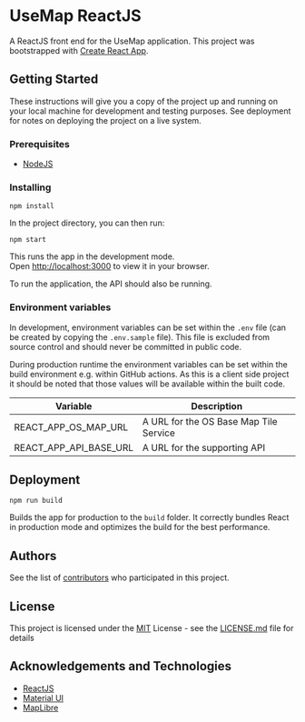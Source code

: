 # UseMap ReactJS

A ReactJS front end for the UseMap application. This project was bootstrapped with [Create React App](https://github.com/facebook/create-react-app).

## Getting Started

These instructions will give you a copy of the project up and running on
your local machine for development and testing purposes. See deployment
for notes on deploying the project on a live system.

### Prerequisites

- [NodeJS](https://nodejs.org/en/)

### Installing

```console
npm install
```

In the project directory, you can then run:

```console
npm start
```

This runs the app in the development mode.\
Open [http://localhost:3000](http://localhost:3000) to view it in your browser.

To run the application, the API should also be running.

### Environment variables

In development, environment variables can be set within the `.env` file (can be created by copying the `.env.sample` file). This file is excluded from source control and should never be committed in public code.

During production runtime the environment variables can be set within the build environment e.g. within GitHub actions. As this is a client side project it should be noted that those values will be available within the built code.

| Variable               | Description                            |
| ---------------------- | -------------------------------------- |
| REACT_APP_OS_MAP_URL   | A URL for the OS Base Map Tile Service |
| REACT_APP_API_BASE_URL | A URL for the supporting API           |

## Deployment

```console
npm run build
```

Builds the app for production to the `build` folder.
It correctly bundles React in production mode and optimizes the build for the best performance.

## Authors

See the list of
[contributors](https://github.com/PurpleBooth/a-good-readme-template/contributors)
who participated in this project.

## License

This project is licensed under the [MIT](LICENSE.md) License - see the [LICENSE.md](LICENSE.md) file for details

## Acknowledgements and Technologies

- [ReactJS](https://reactjs.org/)
- [Material UI](https://mui.com/)
- [MapLibre](https://maplibre.org/)
